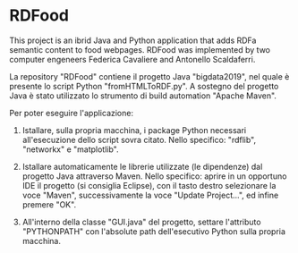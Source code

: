 # RDFood
This project is an ibrid Java and Python application that adds RDFa semantic content to food webpages. 
RDFood was implemented by two computer engeneers Federica Cavaliere and Antonello Scaldaferri.

La repository "RDFood" contiene il progetto Java "bigdata2019", nel quale è presente lo script Python "fromHTMLToRDF.py". 
A sostegno del progetto Java è stato utilizzato lo strumento di build automation "Apache Maven".

Per poter eseguire l'applicazione:

1) Istallare, sulla propria macchina, i package Python necessari all'esecuzione dello script sovra citato. 
    Nello specifico: "rdflib", "networkx" e "matplotlib".
    
2) Istallare automaticamente le librerie utilizzate (le dipendenze) dal progetto Java attraverso Maven.
    Nello specifico: aprire in un opportuno IDE il progetto (si consiglia Eclipse), con il tasto destro 
    selezionare la voce "Maven", successivamente la voce "Update Project...", ed infine premere "OK".
    
3) All'interno della classe "GUI.java" del progetto, settare l'attributo "PYTHONPATH" con l'absolute path
    dell'esecutivo Python sulla propria macchina.
